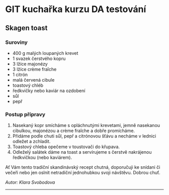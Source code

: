 # GIT kuchařka kurzu DA testování

## Skagen toast

### Suroviny
* 400 g malých loupaných krevet
* 1 svazek čerstvého kopru
* 3 lžíce majonézy
* 3 lžíce crème fraîche
* 1 citrón
* malá červená cibule
* toastový chléb
* ředkvičky nebo kaviár na ozdobení
* sůl
* pepř

### Postup přípravy
1. Nasekaný kopr smícháme s opláchnutými krevetami, jemně nasekanou cibulkou, majonézou a crème fraîche a dobře promícháme.
2. Přidáme podle chuti sůl, pepř a citrónovou šťávu a necháme v lednici odležet a zchladit.
3. Toastový chleba opečeme v toustovači do křupava.
4. Odleželý salátek dáme na toast a servírujeme s čerstvě nakrájenou ředkvičkou (nebo kaviárem).

Ať Vám tento tradiční skandinávský recept chutná, doporučuji ke snídani či večeři nebo jen oslnit netradiční jednohubkou svoji návštěvu. Dobrou chuť.

_Autor: Klara Svobodova_

---